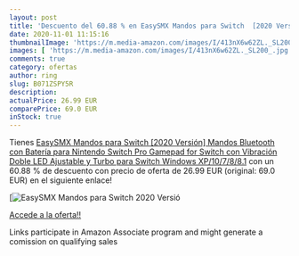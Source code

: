 ```yaml
---
layout: post
title: 'Descuento del 60.88 % en EasySMX Mandos para Switch  [2020 Versió'
date: 2020-11-01 11:15:16
thumbnailImage: 'https://m.media-amazon.com/images/I/413nX6w62ZL._SL200_.jpg'
images: [ 'https://m.media-amazon.com/images/I/413nX6w62ZL._SL200_.jpg' ]
comments: true
category: ofertas
author: ring
slug: B071ZSPY5R
description:
actualPrice: 26.99 EUR
comparePrice: 69.0 EUR
inStock: true
---
```


Tienes [EasySMX Mandos para Switch  [2020 Versión] Mandos Bluetooth con Batería para Nintendo Switch Pro  Gamepad for Switch con Vibración Doble  LED Ajustable y Turbo para Switch  Windows XP/10/7/8/8.1](https://www.amazon.es/dp/B071ZSPY5R/?tag=tolees-21) con un 60.88 % de descuento con precio de oferta de 26.99 EUR (original: 69.0 EUR) en el siguiente enlace!

[![EasySMX Mandos para Switch  [2020 Versió](https://m.media-amazon.com/images/I/413nX6w62ZL._SL200_.jpg)](https://www.amazon.es/dp/B071ZSPY5R/?tag=tolees-21)

[Accede a la oferta!!](https://www.amazon.es/dp/B071ZSPY5R/?tag=tolees-21)

Links participate in Amazon Associate program and might generate a comission on qualifying sales



